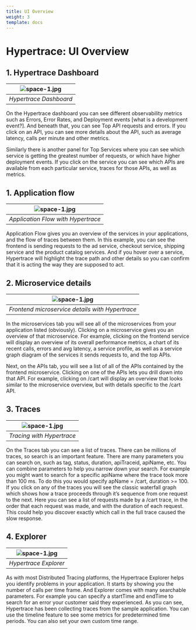 ```yaml
---
title: UI Overview
weight: 3
template: docs
---
```

# Hypertrace: UI Overview

## 1. Hypertrace Dashboard

| ![space-1.jpg](https://s3.amazonaws.com/fininity.tech/DT/Hypertrace.png) | 
|:--:| 
| *Hypertrace Dashboard* |

On the Hypertrace dashboard you can see different observability metrics such as Errors, Error Rates, and Deployment events [what is a development event?]. And beneath that, you can see Top API requests and errors. If you click on an API, you can see more details about the API, such as average latency, calls per minute and other metrics.

Similarly there is another panel for Top Services where you can see which service is getting the greatest number of requests, or which have higher deployment events. If you click on the service you can see which APIs are available from each particular service, traces for those APIs, as well as metrics. 


## 1. Application flow 

| ![space-1.jpg](https://s3.amazonaws.com/fininity.tech/DT/application+flow.png) | 
|:--:| 
| *Application Flow with Hypertrace* |

Application Flow gives you an overview of the services in your applications, and the flow of traces between them. In this example, you can see the frontend is sending requests to the ad service, checkout service, shipping service and the product catalog services. And if you hover over a service, Hypertrace will highlight the trace path and other details so you can confirm that it is acting the way they are supposed to act.

## 2. Microservice details

| ![space-1.jpg](https://s3.amazonaws.com/fininity.tech/DT/frontendms.png) | 
|:--:| 
| *Frontend microservice details with Hypertrace* |

In the microservices tab you will see all of the microservices from your application listed (obviously). Clicking on a microservice gives you an overview of that microservice. For example, clicking on the frontend service will display an overview of its overall performance metrics, a chart of its recent calls, errors and avg latency, a service profile, as well as a service graph diagram of the services it sends requests to, and the top APIs. 

Next, on the APIs tab, you will see a list of all of the APIs contained by the frontend microservice. Clicking on one of the APIs lets you drill down into that API. For example, clicking on /cart will display an overview that looks similar to the microservice overview, but with details specific to the /cart API. 


## 3. Traces

| ![space-1.jpg](https://s3.amazonaws.com/fininity.tech/DT/traces.png) | 
|:--:| 
| *Tracing with Hypertrace* |

On the Traces tab you can see a list of traces. There can be millions of traces, so search is an important feature. There are many parameters you can search on, such as tag, status, duration, apiTraceid, apiName, etc. You can combine parameters to help you narrow down your search. For example you might want to search for a specific apiName where the trace took more than 100 ms. To do this you would specify apName = /cart, duration >= 100.     
If you click on any of the traces you will see the classic waterfall graph which shows how a trace proceeds through it’s sequence from one request to the next. Here you can see a list of requests made by a /cart trace, in the order that each request was made, and with the duration of each request. This could help you discover exactly which call in the full trace caused the slow response. 


## 4. Explorer

| ![space-1.jpg](https://s3.amazonaws.com/fininity.tech/DT/explorer.png) | 
|:--:| 
| *Hypertrace Explorer* |

As with most Distributed Tracing platforms, the Hypertrace Explorer helps you identify problems in your application. It starts by showing you the number of calls per time frame. And Explorer comes with many searchable parameters. For example you can specify a startTime and endTime to search for an error your customer said they experienced. 
As you can see, Hypertrace has been collecting traces from the sample application. You can use the timeline feature to see some metrics for predetermined time periods. You can also set your own custom time range. 
